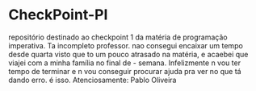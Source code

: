 # CheckPoint-PI
repositório destinado ao checkpoint 1 da matéria de programação imperativa. 
   Ta incompleto professor. nao consegui encaixar um tempo desde quarta visto que to um pouco atrasado na matéria, e acaebei que viajei com a minha família no final de -
semana. Infelizmente n vou ter tempo de terminar e n vou conseguir procurar ajuda pra ver no que tá dando erro. é isso.
Atenciosamente: Pablo Oliveira
